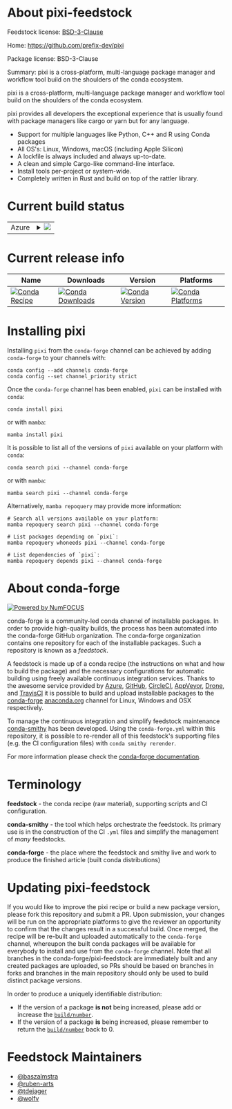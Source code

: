 About pixi-feedstock
====================

Feedstock license: [BSD-3-Clause](https://github.com/conda-forge/pixi-feedstock/blob/main/LICENSE.txt)

Home: https://github.com/prefix-dev/pixi

Package license: BSD-3-Clause

Summary: pixi is a cross-platform, multi-language package manager and workflow tool build on the shoulders of the conda ecosystem.

pixi is a cross-platform, multi-language package manager and workflow tool build on the shoulders of the conda ecosystem.

pixi provides all developers the exceptional experience that is usually found with package managers like cargo or yarn but for any language.



- Support for multiple languages like Python, C++ and R using Conda packages
- All OS's: Linux, Windows, macOS (including Apple Silicon)
- A lockfile is always included and always up-to-date.
- A clean and simple Cargo-like command-line interface.
- Install tools per-project or system-wide.
- Completely written in Rust and build on top of the rattler library.


Current build status
====================


<table>
    
  <tr>
    <td>Azure</td>
    <td>
      <details>
        <summary>
          <a href="https://dev.azure.com/conda-forge/feedstock-builds/_build/latest?definitionId=19563&branchName=main">
            <img src="https://dev.azure.com/conda-forge/feedstock-builds/_apis/build/status/pixi-feedstock?branchName=main">
          </a>
        </summary>
        <table>
          <thead><tr><th>Variant</th><th>Status</th></tr></thead>
          <tbody><tr>
              <td>linux_64</td>
              <td>
                <a href="https://dev.azure.com/conda-forge/feedstock-builds/_build/latest?definitionId=19563&branchName=main">
                  <img src="https://dev.azure.com/conda-forge/feedstock-builds/_apis/build/status/pixi-feedstock?branchName=main&jobName=linux&configuration=linux%20linux_64_" alt="variant">
                </a>
              </td>
            </tr><tr>
              <td>linux_aarch64</td>
              <td>
                <a href="https://dev.azure.com/conda-forge/feedstock-builds/_build/latest?definitionId=19563&branchName=main">
                  <img src="https://dev.azure.com/conda-forge/feedstock-builds/_apis/build/status/pixi-feedstock?branchName=main&jobName=linux&configuration=linux%20linux_aarch64_" alt="variant">
                </a>
              </td>
            </tr><tr>
              <td>linux_ppc64le</td>
              <td>
                <a href="https://dev.azure.com/conda-forge/feedstock-builds/_build/latest?definitionId=19563&branchName=main">
                  <img src="https://dev.azure.com/conda-forge/feedstock-builds/_apis/build/status/pixi-feedstock?branchName=main&jobName=linux&configuration=linux%20linux_ppc64le_" alt="variant">
                </a>
              </td>
            </tr><tr>
              <td>osx_64</td>
              <td>
                <a href="https://dev.azure.com/conda-forge/feedstock-builds/_build/latest?definitionId=19563&branchName=main">
                  <img src="https://dev.azure.com/conda-forge/feedstock-builds/_apis/build/status/pixi-feedstock?branchName=main&jobName=osx&configuration=osx%20osx_64_" alt="variant">
                </a>
              </td>
            </tr><tr>
              <td>osx_arm64</td>
              <td>
                <a href="https://dev.azure.com/conda-forge/feedstock-builds/_build/latest?definitionId=19563&branchName=main">
                  <img src="https://dev.azure.com/conda-forge/feedstock-builds/_apis/build/status/pixi-feedstock?branchName=main&jobName=osx&configuration=osx%20osx_arm64_" alt="variant">
                </a>
              </td>
            </tr><tr>
              <td>win_64</td>
              <td>
                <a href="https://dev.azure.com/conda-forge/feedstock-builds/_build/latest?definitionId=19563&branchName=main">
                  <img src="https://dev.azure.com/conda-forge/feedstock-builds/_apis/build/status/pixi-feedstock?branchName=main&jobName=win&configuration=win%20win_64_" alt="variant">
                </a>
              </td>
            </tr>
          </tbody>
        </table>
      </details>
    </td>
  </tr>
</table>

Current release info
====================

| Name | Downloads | Version | Platforms |
| --- | --- | --- | --- |
| [![Conda Recipe](https://img.shields.io/badge/recipe-pixi-green.svg)](https://anaconda.org/conda-forge/pixi) | [![Conda Downloads](https://img.shields.io/conda/dn/conda-forge/pixi.svg)](https://anaconda.org/conda-forge/pixi) | [![Conda Version](https://img.shields.io/conda/vn/conda-forge/pixi.svg)](https://anaconda.org/conda-forge/pixi) | [![Conda Platforms](https://img.shields.io/conda/pn/conda-forge/pixi.svg)](https://anaconda.org/conda-forge/pixi) |

Installing pixi
===============

Installing `pixi` from the `conda-forge` channel can be achieved by adding `conda-forge` to your channels with:

```
conda config --add channels conda-forge
conda config --set channel_priority strict
```

Once the `conda-forge` channel has been enabled, `pixi` can be installed with `conda`:

```
conda install pixi
```

or with `mamba`:

```
mamba install pixi
```

It is possible to list all of the versions of `pixi` available on your platform with `conda`:

```
conda search pixi --channel conda-forge
```

or with `mamba`:

```
mamba search pixi --channel conda-forge
```

Alternatively, `mamba repoquery` may provide more information:

```
# Search all versions available on your platform:
mamba repoquery search pixi --channel conda-forge

# List packages depending on `pixi`:
mamba repoquery whoneeds pixi --channel conda-forge

# List dependencies of `pixi`:
mamba repoquery depends pixi --channel conda-forge
```


About conda-forge
=================

[![Powered by
NumFOCUS](https://img.shields.io/badge/powered%20by-NumFOCUS-orange.svg?style=flat&colorA=E1523D&colorB=007D8A)](https://numfocus.org)

conda-forge is a community-led conda channel of installable packages.
In order to provide high-quality builds, the process has been automated into the
conda-forge GitHub organization. The conda-forge organization contains one repository
for each of the installable packages. Such a repository is known as a *feedstock*.

A feedstock is made up of a conda recipe (the instructions on what and how to build
the package) and the necessary configurations for automatic building using freely
available continuous integration services. Thanks to the awesome service provided by
[Azure](https://azure.microsoft.com/en-us/services/devops/), [GitHub](https://github.com/),
[CircleCI](https://circleci.com/), [AppVeyor](https://www.appveyor.com/),
[Drone](https://cloud.drone.io/welcome), and [TravisCI](https://travis-ci.com/)
it is possible to build and upload installable packages to the
[conda-forge](https://anaconda.org/conda-forge) [anaconda.org](https://anaconda.org/)
channel for Linux, Windows and OSX respectively.

To manage the continuous integration and simplify feedstock maintenance
[conda-smithy](https://github.com/conda-forge/conda-smithy) has been developed.
Using the ``conda-forge.yml`` within this repository, it is possible to re-render all of
this feedstock's supporting files (e.g. the CI configuration files) with ``conda smithy rerender``.

For more information please check the [conda-forge documentation](https://conda-forge.org/docs/).

Terminology
===========

**feedstock** - the conda recipe (raw material), supporting scripts and CI configuration.

**conda-smithy** - the tool which helps orchestrate the feedstock.
                   Its primary use is in the construction of the CI ``.yml`` files
                   and simplify the management of *many* feedstocks.

**conda-forge** - the place where the feedstock and smithy live and work to
                  produce the finished article (built conda distributions)


Updating pixi-feedstock
=======================

If you would like to improve the pixi recipe or build a new
package version, please fork this repository and submit a PR. Upon submission,
your changes will be run on the appropriate platforms to give the reviewer an
opportunity to confirm that the changes result in a successful build. Once
merged, the recipe will be re-built and uploaded automatically to the
`conda-forge` channel, whereupon the built conda packages will be available for
everybody to install and use from the `conda-forge` channel.
Note that all branches in the conda-forge/pixi-feedstock are
immediately built and any created packages are uploaded, so PRs should be based
on branches in forks and branches in the main repository should only be used to
build distinct package versions.

In order to produce a uniquely identifiable distribution:
 * If the version of a package **is not** being increased, please add or increase
   the [``build/number``](https://docs.conda.io/projects/conda-build/en/latest/resources/define-metadata.html#build-number-and-string).
 * If the version of a package **is** being increased, please remember to return
   the [``build/number``](https://docs.conda.io/projects/conda-build/en/latest/resources/define-metadata.html#build-number-and-string)
   back to 0.

Feedstock Maintainers
=====================

* [@baszalmstra](https://github.com/baszalmstra/)
* [@ruben-arts](https://github.com/ruben-arts/)
* [@tdejager](https://github.com/tdejager/)
* [@wolfv](https://github.com/wolfv/)

